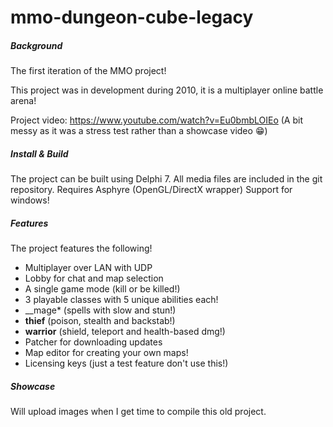 # mmo-dungeon-cube-legacy

##### Background
The first iteration of the MMO project! 

This project was in development during 2010, it is a multiplayer online battle arena! 

Project video: https://www.youtube.com/watch?v=Eu0bmbLOIEo (A bit messy as it was a stress test rather than a showcase video :grin:)

##### Install & Build
The project can be built using Delphi 7. 
All media files are included in the git repository.
Requires Asphyre (OpenGL/DirectX wrapper)
Support for windows!

##### Features
The project features the following! 

* Multiplayer over LAN with UDP
* Lobby for chat and map selection
* A single game mode (kill or be killed!)
* 3 playable classes with 5 unique abilities each!
 * __mage* (spells with slow and stun!)
 * __thief__ (poison, stealth and backstab!)
 * __warrior__ (shield, teleport and health-based dmg!)
* Patcher for downloading updates
* Map editor for creating your own maps!
* Licensing keys (just a test feature don't use this!)

##### Showcase
Will upload images when I get time to compile this old project.
